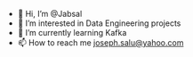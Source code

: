 - 👋 Hi, I’m @Jabsal
- 👀 I’m interested in Data Engineering projects
- 🌱 I’m currently learning Kafka
- 📫 How to reach me joseph.salu@yahoo.com

<!---
Jabsal/Jabsal is a ✨ special ✨ repository because its `README.md` (this file) appears on your GitHub profile.
You can click the Preview link to take a look at your changes.
--->
